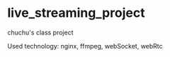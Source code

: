 # live_streaming_project
chuchu's class project

Used technology:
    nginx, ffmpeg, webSocket, webRtc
